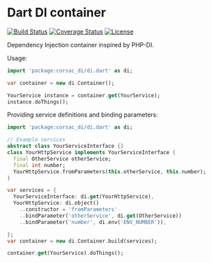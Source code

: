 # Dart DI container

[![Build Status](https://img.shields.io/travis-ci/corsac-dart/di.svg?branch=master&style=flat-square)](https://travis-ci.org/corsac-dart/di)
[![Coverage Status](https://img.shields.io/coveralls/corsac-dart/di.svg?branch=master&style=flat-square)](https://coveralls.io/github/corsac-dart/di?branch=master)
[![License](https://img.shields.io/badge/license-BSD--2-blue.svg?style=flat-square)](https://raw.githubusercontent.com/corsac-dart/di/master/LICENSE)


Dependency Injection container inspired by PHP-DI.

Usage:

```dart
import 'package:corsac_di/di.dart' as di;

var container = new di.Container();

YourService instance = container.get(YourService);
instance.doThings();
```

Providing service definitions and binding parameters:

```dart
import 'package:corsac_di/di.dart' as di;

// Example services
abstract class YourServiceInterface {}
class YourHttpService implements YourServiceInterface {
  final OtherService otherService;
  final int number;
  YourHttpService.fromParameters(this.otherService, this.number);
}

var services = {
  YourServiceInterface: di.get(YourHttpService),
  YourHttpService: di.object()
    ..constructor = 'fromParameters'
    ..bindParameter('otherService', di.get(OtherService))
    ..bindParameter('number', di.env('ENV_NUMBER')),

};
var container = new di.Container.build(services);

container.get(YourService).doThings();
```
